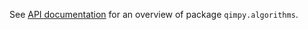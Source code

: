 See [API documentation](https://qimpy.org/en/latest/api/qimpy.algorithms.html) for an overview of package `qimpy.algorithms`.
